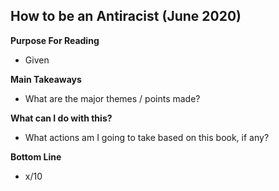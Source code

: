 ## How to be an Antiracist (June 2020)

**Purpose For Reading**
- Given
 
**Main Takeaways**
- What are the major themes / points made?

**What can I do with this?**
- What actions am I going to take based on this book, if any?

**Bottom Line**
- x/10
<!--stackedit_data:
eyJoaXN0b3J5IjpbLTE4MTE3MTEzOTZdfQ==
-->